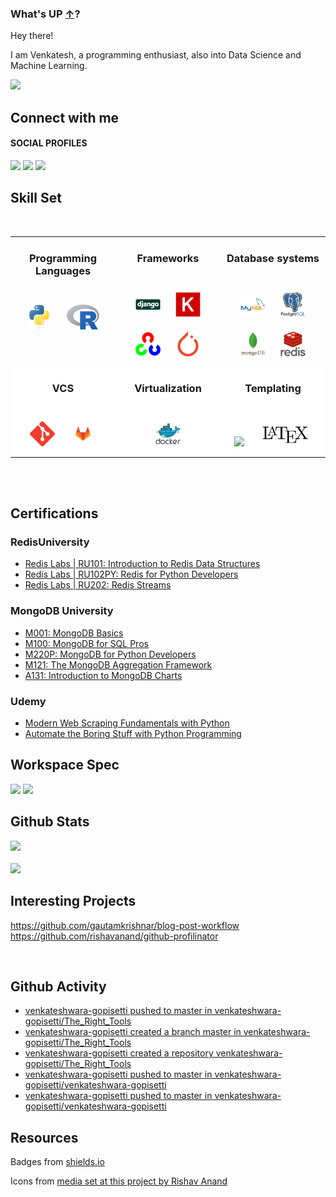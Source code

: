 ### What's UP [&uarr;](README.md)? 

Hey there!

I am Venkatesh, a programming enthusiast, also into Data Science and Machine Learning.

<img src="https://media.giphy.com/media/l41lMjj9c8uzVQyqs/giphy.gif" width="50">

## Connect with me

#### SOCIAL PROFILES
<a href="https://github.com/venkateshwara-gopisetti"><img src="https://img.shields.io/badge/GitHub-100000?style=for-the-badge&logo=github&logoColor=white"></a>
<a href="https://www.linkedin.com/in/venkateshwara-rao-gopisetti/"><img src="https://img.shields.io/badge/LinkedIn-0077B5?style=for-the-badge&logo=linkedin&logoColor=white"></a>
<a href="mailto:venkateshwar.gopisetti@gmail.com"><img src="https://img.shields.io/badge/Gmail-D14836?style=for-the-badge&logo=gmail&logoColor=white"></a>


[comment]: <> (#### GAMING PROFILES)
[comment]: <> (<a href="https://steamcommunity.com/profiles/76561198131575424/"><img src="https://img.shields.io/badge/Steam-000000?style=for-the-badge&logo=steam&logoColor=white"></a>)
[comment]: <> (<a href="https://account.xbox.com/en-US/Profile?gamertag=LockedElk583468"><img src="https://img.shields.io/badge/Xbox%20Live-107c10?style=for-the-badge&logo=xbox&logoColor=white"></a>)
[comment]: <> (<a href="https://www.gog.com/u/Venkatesh_Rao"><img src="https://img.shields.io/badge/gog-000000?style=for-the-badge&logo=gogdotcom"></a>)



## Skill Set
<br>

<table class="table table-borderless">
<tr>
<td valign="top" width="33%">
<div align="center">

### Programming Languages
<br>
<img src="static/skills-assets/python-original.svg" height="40" style="margin: 10px">
<img src="static/skills-assets/r.svg" height="40" style="margin: 10px">
</div>
</td>
<td valign="top" width="33%">
<div align="center">

### Frameworks
<br>
<img src="static/skills-assets/django-original.svg" height="40" style="margin: 10px">
<img src="static/skills-assets/keras.png" height="40" style="margin: 10px">
<img src="static/skills-assets/opencv-icon.svg" height="40" style="margin: 10px">
<img src="static/skills-assets/pytorch-icon.svg" height="40" style="margin: 10px">
</div>
</td>
<td valign="top" width="33%">
<div align="center">

### Database systems
<br>
<img src="static/skills-assets/mysql-original-wordmark.svg" height="40" style="margin: 10px">
<img src="static/skills-assets/postgresql-original-wordmark.svg" height="40" style="margin: 10px">
<img src="static/skills-assets/mongodb-original-wordmark.svg" height="40" style="margin: 10px">
<img src="static/skills-assets/redis-original-wordmark.svg" height="40" style="margin: 10px">
</div>
</td>
</tr>

<tr style="background-color:#ffffff">
<td valign="top" width="33%">
<div align="center">

### VCS
<br>
<img src="static/skills-assets/git-scm-icon.svg" height="40" style="margin: 10px">
<img src="static/skills-assets/gitlab.svg" height="40" style="margin: 10px">
</div>
</td>
<td valign="top" width="33%">
<div align="center">


### Virtualization
<br>
<img src="static/skills-assets/docker-original-wordmark.svg" height="40" style="margin: 10px">
</div>
</td>
<td valign="top" width="33%">
<div align="center">

### Templating
<br>
<img src="https://img.shields.io/badge/-000000?logo=markdown&logoColor=white" height="40" style="margin: 10px">
<img src="static/skills-assets/latex.png" height="40" style="margin: 10px">
</div>
</td>
</tr>
</table>

<br>
<br>

## Certifications

### RedisUniversity
- [Redis Labs | RU101: Introduction to Redis Data Structures](https://university.redis.com/certificates/f208faa744bc4689b149830feeac4514)
- [Redis Labs | RU102PY: Redis for Python Developers](https://university.redis.com/certificates/c83818a89ce14a80832e3a4fcbe2fbe9)
- [Redis Labs | RU202: Redis Streams](https://university.redis.com/certificates/3d41c1e48a8c439997f8398c488ebd45)

### MongoDB University
- [M001: MongoDB Basics](https://university.mongodb.com/course_completion/bfc4b555-3ac1-4beb-8cd2-c4db4d276794)
- [M100: MongoDB for SQL Pros](https://university.mongodb.com/course_completion/f7180097-9a9f-4dbf-b7c9-5c0037dd2a99)
- [M220P: MongoDB for Python Developers](https://university.mongodb.com/course_completion/f4be865d-5460-4bf1-b88c-8834e2dbb2ef)
- [M121: The MongoDB Aggregation Framework](https://university.mongodb.com/course_completion/87d6125a-72ea-4fa9-b9e1-a69b7b2296f4)
- [A131: Introduction to MongoDB Charts](https://university.mongodb.com/course_completion/c4ecd924-2b65-4eda-9bed-e027a9a0d811)

### Udemy

 - [Modern Web Scraping Fundamentals with Python](https://www.udemy.com/certificate/UC-bb0dd907-e981-465a-ad54-3f568fa18542/)
 - [Automate the Boring Stuff with Python Programming](https://www.udemy.com/certificate/UC-17ec720d-ad9d-441e-ac89-812994c65aeb/)

## Workspace Spec

<img src="https://img.shields.io/badge/NVIDIA-RTX 3070-76B900?style=for-the-badge&logo=nvidia&logoColor=white">
<img src="https://img.shields.io/badge/AMD-Ryzen_5_5600X-ED1C24?style=for-the-badge&logo=amd&logoColor=white">


<br>

## Github Stats

<img src="https://github-readme-stats.vercel.app/api?username=venkateshwara-gopisetti&theme=blue-green">
<br>
<br>
<img src="https://github-readme-stats.vercel.app/api/top-langs/?username=venkateshwara-gopisetti&theme=blue-green">
<br>

## Interesting Projects

https://github.com/gautamkrishnar/blog-post-workflow
https://github.com/rishavanand/github-profilinator

<br>

## Github Activity
<!-- BLOG-POST-LIST:START -->
- [venkateshwara-gopisetti pushed to master in venkateshwara-gopisetti/The_Right_Tools](https://github.com/venkateshwara-gopisetti/The_Right_Tools/compare/5a2db801e3...892aa4a08e)
- [venkateshwara-gopisetti created a branch master in venkateshwara-gopisetti/The_Right_Tools](https://github.com/venkateshwara-gopisetti/The_Right_Tools/compare/master)
- [venkateshwara-gopisetti created a repository venkateshwara-gopisetti/The_Right_Tools](https://github.com/venkateshwara-gopisetti/The_Right_Tools//)
- [venkateshwara-gopisetti pushed to master in venkateshwara-gopisetti/venkateshwara-gopisetti](https://github.com/venkateshwara-gopisetti/venkateshwara-gopisetti/compare/8bb8c641aa...0c39de891e)
- [venkateshwara-gopisetti pushed to master in venkateshwara-gopisetti/venkateshwara-gopisetti](https://github.com/venkateshwara-gopisetti/venkateshwara-gopisetti/compare/41016172f9...8bb8c641aa)
<!-- BLOG-POST-LIST:END -->

## Resources

Badges from [shields.io](https://shields.io/)

Icons from [media set at this project by Rishav Anand](https://github.com/rishavanand/github-profilinator)




<!-- 
![Visitor Count](https://profile-counter.glitch.me/venkateshwara-gopisetti/count.svg) (seriously broken) -->
